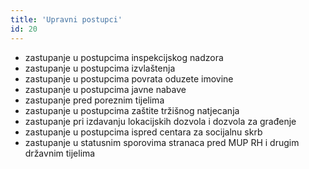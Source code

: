 ```yaml
---
title: 'Upravni postupci'
id: 20
---
```


* zastupanje u postupcima inspekcijskog nadzora
* zastupanje u postupcima izvlaštenja
* zastupanje u postupcima povrata oduzete imovine
* zastupanje u postupcima javne nabave
* zastupanje pred poreznim tijelima
* zastupanje u postupcima zaštite tržišnog natjecanja
* zastupanje pri izdavanju lokacijskih dozvola i dozvola za građenje
* zastupanje u postupcima ispred centara za socijalnu skrb
* zastupanje u statusnim sporovima stranaca pred MUP RH i drugim državnim tijelima